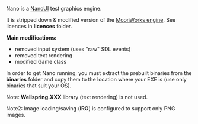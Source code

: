 Nano is a [NanoUI](https://github.com/kbergius/NanoUI) test graphics engine.

It is stripped down & modified version of the [MoonWorks engine](https://github.com/MoonsideGames/MoonWorks).
See licences in **licences** folder.

**Main modifications:**
- removed input system (uses "raw" SDL events)
- removed text rendering
- modified Game class

In order to get Nano running, you must extract the prebuilt binaries from the **binaries** folder and
copy them to the location where your EXE is (use only binaries that suit your OS).

Note: **Wellspring.XXX** library (text rendering) is not used.

Note2: Image loading/saving (**IRO**) is configured to support only PNG images.
